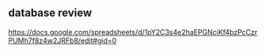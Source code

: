 
## database review
https://docs.google.com/spreadsheets/d/1pY2C3s4e2haEPGNciKf4bzPcCzrPUMh7f8z4w2JRFb8/edit#gid=0
